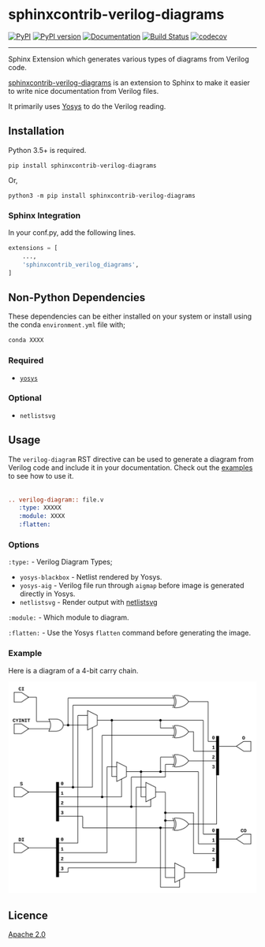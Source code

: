 sphinxcontrib-verilog-diagrams
==============================

[![PyPI](https://img.shields.io/pypi/v/sphinx-verilog-diagrams.svg)](https://pypi.python.org/pypi/sphinx-verilog-diagrams)
[![PyPI version](https://img.shields.io/pypi/pyversions/sphinx-verilog-diagrams.svg)](https://pypi.python.org/pypi/sphinx-verilog-diagrams)
[![Documentation](https://img.shields.io/badge/docs-latest-brightgreen.svg)](https://sphinxcontrib-verilog-diagrams.readthedocs.io/en/latest/)
[![Build Status](https://travis-ci.org/mithro/sphinx-verilog-diagrams.svg?branch=master)](https://travis-ci.org/mithro/sphinx-verilog-diagrams)
[![codecov](https://codecov.io/gh/mithro/sphinx-verilog-diagrams/branch/master/graph/badge.svg)](https://codecov.io/gh/mithro/sphinx-verilog-diagrams)

--------------------------------------------------------------------------------

Sphinx Extension which generates various types of diagrams from Verilog code.

[sphinxcontrib-verilog-diagrams](https://github.com/SymbiFlow/sphinxcontrib-verilog-diagrams)
is an extension to Sphinx to make it easier to write nice documentation from
Verilog files.

It primarily uses [Yosys](https://github.com/YosysHQ/yosys) to do the Verilog
reading.

## Installation

Python 3.5+ is required.

```
pip install sphinxcontrib-verilog-diagrams
```

Or,

```
python3 -m pip install sphinxcontrib-verilog-diagrams
```

### Sphinx Integration

In your conf.py, add the following lines.

```python
extensions = [
    ...,
    'sphinxcontrib_verilog_diagrams',
]
```

## Non-Python Dependencies

These dependencies can be either installed on your system or install using the
conda `environment.yml` file with;

```bash
conda XXXX
```


### Required

 * [`yosys`](https://github.com/YosysHQ/yosys)

### Optional

 * `netlistsvg`

## Usage

The `verilog-diagram` RST directive can be used to generate a diagram from Verilog code and include it in your documentation.
Check out the [examples](https://sphinxcontrib-verilog-diagrams.readthedocs.io/en/latest/) to see how to use it.

```rst

.. verilog-diagram:: file.v
   :type: XXXXX
   :module: XXXX
   :flatten:

```

### Options

`:type:` - Verilog Diagram Types;

 * `yosys-blackbox` - Netlist rendered by Yosys.
 * `yosys-aig` - Verilog file run through `aigmap` before image is generated directly in Yosys.
 * `netlistsvg` - Render output with [netlistsvg](https://github.com/nturley/netlistsvg)

`:module:` - Which module to diagram.

`:flatten:` - Use the Yosys `flatten` command before generating the image.

### Example

Here is a diagram of a 4-bit carry chain.

![4-bit carry chain](./carry4-flatten.svg)


## Licence

[Apache 2.0](LICENSE)
